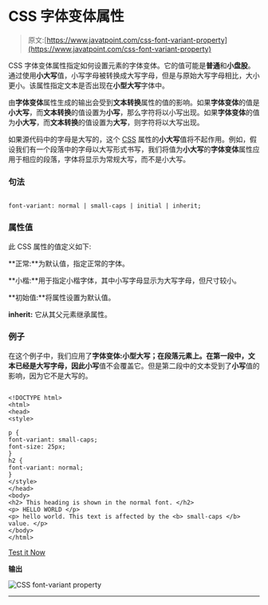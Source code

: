 # CSS 字体变体属性

> 原文:[https://www.javatpoint.com/css-font-variant-property](https://www.javatpoint.com/css-font-variant-property)

CSS 字体变体属性指定如何设置元素的字体变体。它的值可能是**普通**和**小盘股**。通过使用**小大写**值，小写字母被转换成大写字母，但是与原始大写字母相比，大小更小。该属性指定文本是否出现在**小型大写**字体中。

由**字体变体**属性生成的输出会受到**文本转换**属性的值的影响。如果**字体变体**的值是**小大写**，而**文本转换**的值设置为**小写**，那么字符将以小写出现。如果**字体变体**的值为**小大写**，而**文本转换**的值设置为**大写**，则字符将以大写出现。

如果源代码中的字母是大写的，这个 [CSS](https://www.javatpoint.com/css-tutorial) 属性的**小大写**值将不起作用。例如，假设我们有一个段落中的字母以大写形式书写，我们将值为**小大写**的**字体变体**属性应用于相应的段落，字体将显示为常规大写，而不是小大写。

### 句法

```

font-variant: normal | small-caps | initial | inherit;

```

### 属性值

此 CSS 属性的值定义如下:

**正常:**为默认值，指定正常的字体。

**小楷:**用于指定小楷字体，其中小写字母显示为大写字母，但尺寸较小。

**初始值:**将属性设置为默认值。

**inherit:** 它从其父元素继承属性。

### 例子

在这个例子中，我们应用了**字体变体:小型大写；**在段落元素上。在第一段中，文本已经是大写字母，因此**小写**值不会覆盖它。但是第二段中的文本受到了**小写**值的影响，因为它不是大写的。

```

<!DOCTYPE html>
<html>
<head>
<style>

p {
font-variant: small-caps;
font-size: 25px;
}
h2 {
font-variant: normal;
}
</style>
</head>
<body>
<h2> This heading is shown in the normal font. </h2>
<p> HELLO WORLD </p>
<p> hello world. This text is affected by the <b> small-caps </b> value. </p>
</body>
</html>

```

[Test it Now](https://www.javatpoint.com/oprweb/test.jsp?filename=css-font-variant-property1)

**输出**

![CSS font-variant property](../Images/69e2717baf7027a91e62a31e5cfb2364.png)

* * *